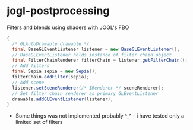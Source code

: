 jogl-postprocessing
===================

Filters and blends using shaders with JOGL's FBO

```java
{
  /* GLAutoDrawable drawable */
  final BaseGLEventListener listener = new BaseGLEventListener();
  // BaseGLEventListener holds instance of filter chain object
  final FilterChainRenderer filterChain = listener.getFilterChain();
  // Add filters
  final Sepia sepia = new Sepia();
  filterChain.addFilter(sepia);
  // Add scene
  listener.setSceneRenderer(/* IRenderer */ sceneRenderer);
  // Set filter chain renderer as primary GLEventListener
  drawable.addGLEventListener(listener);
}

```

* Some things was not implemented probably ^_^ - i have tested only a limited set of filters
